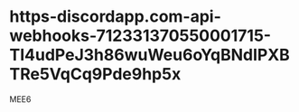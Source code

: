 # https-discordapp.com-api-webhooks-712331370550001715-TI4udPeJ3h86wuWeu6oYqBNdIPXBTRe5VqCq9Pde9hp5x
MEE6

